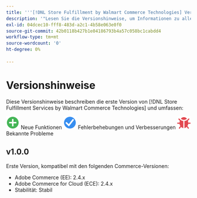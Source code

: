 ```yaml
---
title: '''[!DNL Store Fulfillment by Walmart Commerce Technologies] Versionshinweise'''
description: '"Lesen Sie die Versionshinweise, um Informationen zu allen [!DNL Store Fulfillment by Walmart Commerce Technologies] veröffentlicht."'
exl-id: 04dcec10-fff8-483d-a2c1-4b58e063e0f0
source-git-commit: 42b0118b427b1e04186793b4a57c058bc1cabdd4
workflow-type: tm+mt
source-wordcount: '0'
ht-degree: 0%

---
```


# Versionshinweise

Diese Versionshinweise beschreiben die erste Version von [!DNL Store Fulfillment Services by Walmart Commerce Technologies] und umfassen:

![Neu](../assets/new.svg) Neue Funktionen
![Problem behoben](../assets/fix.svg) Fehlerbehebungen und Verbesserungen
![Bekanntes Problem](../assets/bug.svg) Bekannte Probleme

## v1.0.0

Erste Version, kompatibel mit den folgenden Commerce-Versionen:

* Adobe Commerce (EE): 2.4.x
* Adobe Commerce for Cloud (ECE): 2.4.x
* Stabilität: Stabil
